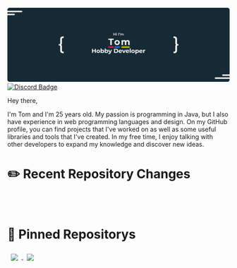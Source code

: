[![Kieselbrecher's GitHub Banner](github_banner.png)](https://braydoncoyer.dev)
[![Discord Badge](https://img.shields.io/badge/Discord-Profile?style=flat&logo=discord&logoColor=white&color=blue)](https://discord.com/users/275306208150421504)

Hey there,

I'm Tom and I'm 25 years old. My passion is programming in Java, but I also have experience in web programming languages and design. On my GitHub profile, you can find projects that I've worked on as well as some useful libraries and tools that I've created. In my free time, I enjoy talking with other developers to expand my knowledge and discover new ideas.

# ✏️ Recent Repository Changes
<br></br>

# 📌 Pinned Repositorys

<a href="https://github.com/kieselbrecher/kieselbrecher">
  <img align="center" style="margin:0.5rem" src="https://github-readme-stats.vercel.app/api/pin/?username=kieselbrecher&repo=kieselbrecher&title_color=ffffff&text_color=c9cacc&icon_color=4AB197&bg_color=1A2B34" />
</a>

<a href="https://github.com/kieselbrecher/kieselbrecher">
  <img align="center" style="margin:0.5rem" src="https://github-readme-stats.vercel.app/api/pin/?username=kieselbrecher&repo=kieselbrecher&title_color=ffffff&text_color=c9cacc&icon_color=4AB197&bg_color=1A2B34" />
</a>
